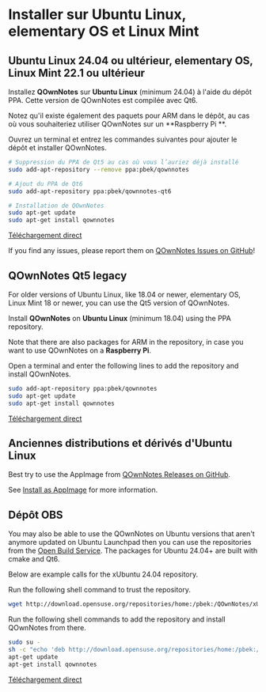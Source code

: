# Installer sur Ubuntu Linux, elementary OS et Linux Mint

## Ubuntu Linux 24.04 ou ultérieur, elementary OS, Linux Mint 22.1 ou ultérieur

Installez **QOwnNotes** sur **Ubuntu Linux** (minimum 24.04) à l'aide du dépôt PPA. Cette version de QOwnNotes est compilée avec Qt6.

Notez qu'il existe également des paquets pour ARM dans le dépôt, au cas où vous souhaiteriez utiliser QOwnNotes sur un **Raspberry Pi **.

Ouvrez un terminal et entrez les commandes suivantes pour ajouter le dépôt et installer QOwnNotes.

```bash
# Suppression du PPA de Qt5 au cas où vous l’auriez déjà installé
sudo add-apt-repository --remove ppa:pbek/qownnotes

# Ajout du PPA de Qt6
sudo add-apt-repository ppa:pbek/qownnotes-qt6

# Installation de QOwnNotes
sudo apt-get update
sudo apt-get install qownnotes
```

[Téléchargement direct](https://launchpad.net/~pbek/+archive/ubuntu/qownnotes-qt6/+packages)

If you find any issues, please report them on [QOwnNotes Issues on GitHub](https://github.com/pbek/QOwnNotes/issues)!

## QOwnNotes Qt5 legacy

For older versions of Ubuntu Linux, like 18.04 or newer, elementary OS, Linux Mint 18 or newer, you can use the Qt5 version of QOwnNotes.

Install **QOwnNotes** on **Ubuntu Linux** (minimum 18.04) using the PPA repository.

Note that there are also packages for ARM in the repository, in case you want to use QOwnNotes on a **Raspberry Pi**.

Open a terminal and enter the following lines to add the repository and install QOwnNotes.

```bash
sudo add-apt-repository ppa:pbek/qownnotes
sudo apt-get update
sudo apt-get install qownnotes
```

[Téléchargement direct](https://launchpad.net/~pbek/+archive/ubuntu/qownnotes/+packages)

## Anciennes distributions et dérivés d'Ubuntu Linux

Best try to use the AppImage from [QOwnNotes Releases on GitHub](https://github.com/pbek/QOwnNotes/releases).

See [Install as AppImage](./appimage.md) for more information.

## Dépôt OBS

You may also be able to use the QOwnNotes on Ubuntu versions that aren't anymore updated on Ubuntu Launchpad then you can use the repositories from the [Open Build Service](https://build.opensuse.org/package/show/home:pbek:QOwnNotes/desktop). The packages for Ubuntu 24.04+ are built with cmake and Qt6.

Below are example calls for the xUbuntu 24.04 repository.

Run the following shell command to trust the repository.

```bash
wget http://download.opensuse.org/repositories/home:/pbek:/QOwnNotes/xUbuntu_24.04/Release.key -O - | sudo apt-key add -
```

Run the following shell commands to add the repository and install QOwnNotes from there.

```bash
sudo su -
sh -c "echo 'deb http://download.opensuse.org/repositories/home:/pbek:/QOwnNotes/xUbuntu_24.04/ /' >> /etc/apt/sources.list.d/qownnotes.list"
apt-get update
apt-get install qownnotes
```

[Téléchargement direct](https://download.opensuse.org/repositories/home:/pbek:/QOwnNotes/xUbuntu_24.04)
